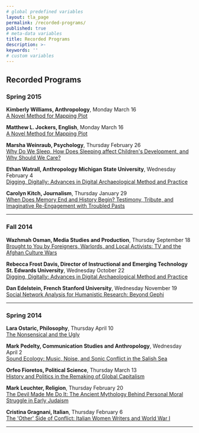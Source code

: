 ```yaml
---
# global predefined variables
layout: tla_page
permalink: /recorded-programs/
published: true
# meta-data variables
title: Recorded Programs
description: >-
keywords: ''
# custom variables
---
```

## Recorded Programs

### Spring 2015
**Kimberly Williams, Anthropology**, Monday March 16<br>
[A Novel Method for Mapping Plot](http://templetv.net/shows/university-lecture-series/humanities-lecture-kimberly-williams/)<br>


**Matthew L. Jockers, English**, Monday March 16<br>
[A Novel Method for Mapping Plot](http://templetv.net/shows/university-lecture-series/humanities-lecture-matthew-jockers/)<br>

**Marsha Weinraub, Psychology**, Thursday February 26<br>
[Why Do We Sleep, How Does Sleeping affect Children's Development, and Why Should We Care?](http://templetv.net/shows/university-lecture-series/humanities-lecture-marsha-weinraub/)<br>

**Ethan Watrall, Anthropology Michigan State University**, Wednesday February 4<br>
[Digging, Digitally: Advances in Digital Archaeological Method and Practice](http://templetv.net/shows/university-lecture-series/humanities-lecture-ethan-watrall/)<br>

**Carolyn Kitch, Journalism**, Thursday January 29<br>
[When Does Memory End and History Begin? Testimony, Tribute, and Imaginative Re-Engagement with Troubled Pasts](https://ensemble.temple.edu/Watch/Az79CoGs)<br>

___

### Fall 2014

**Wazhmah Osman, Media Studies and Production**, Thursday September 18<br>
[Brought to You by Foreigners, Warlords, and Local Activists: TV and the Afghan Culture Wars](http://templetv.net/shows/university-lecture-series/humanities-lecture-afghanistan-and-tv/)<br>

**Rebecca Frost Davis, Director of Instructional and Emerging Technology St. Edwards University**, Wednesday October 22<br>
[Digging, Digitally: Advances in Digital Archaeological Method and Practice](http://templetv.net/shows/university-lecture-series/humanities-lecture-digital-humanities-research-panel/)<br>

**Dan Edelstein, French Stanford University**, Wednesday November 19<br>
[Social Network Analysis for Humanistic Research: Beyond Gephi](http://templetv.net/shows/university-lecture-series/humanities-lecture-dan-edelstein/)<br>

___

### Spring 2014 

**Lara Ostaric, Philosophy**, Thursday April 10<br>
[The Nonsensical and the Ugly](https://ensemble.temple.edu/app/sites/index.aspx?destinationID=JJbfMFw8TUSFzpkSneCleQ&contentID=DoIjAPp02ECvSD6YGGkOOw&pageIndex=1&pageSize=10)<br>

**Mark Pedelty, Communication Studies and Anthropology**, Wednesday April 2<br>
[Sound Ecology: Music, Noise, and Sonic Conflict in the Salish Sea](https://ensemble.temple.edu/ensemble/app/sites/index.aspx?destinationID=JJbfMFw8TUSFzpkSneCleQ&contentID=Djz0EY11cE2pmjI7oNw-mA&pageIndex=1&pageSize=10)<br>

**Orfeo Fioretos, Political Science**, Thursday March 13<br>
[History and Politics in the Remaking of Global Capitalism](http://www.templetv.net/shows/university-lecture-series/humanities-lecture-orfeo-fioretos/)<br>

**Mark Leuchter, Religion**, Thursday February 20<br>
[The Devil Made Me Do It: The Ancient Mythology Behind Personal Moral Struggle in Early Judaism](https://ensemble.temple.edu/ensemble/app/sites/index.aspx?destinationID=JJbfMFw8TUSFzpkSneCleQ&contentID=-PZh6zzGE0asVsps_HLUgw&pageIndex=1&pageSize=10)<br>

**Cristina Gragnani, Italian**, Thursday February 6<br>
[The 'Other' Side of Conflict: Italian Women Writers and World War I](http://www.templetv.net/shows/university-lecture-series/humanities-lecture-cristina-gragnani/)<br>

___

